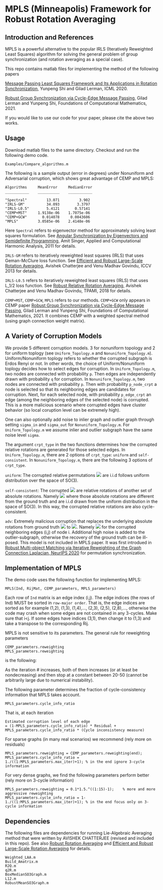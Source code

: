 # MPLS (Minneapolis) Framework for Robust Rotation Averaging

## Introduction and References

MPLS is a powerful alternative to the popular IRLS (Iteratively Reweighted Least Squares) algorithm for solving the general problem of group synchronization (and rotation averaging as a special case).

This repo contains matlab files for implementing the method of the following papers

[Message Passing Least Squares Framework and Its Applications in Rotation Synchronization](http://proceedings.mlr.press/v119/shi20b/shi20b.pdf), Yunpeng Shi and Gilad Lerman, ICML 2020.

[Robust Group Synchronization via Cycle-Edge Message Passing](https://link.springer.com/content/pdf/10.1007/s10208-021-09532-w.pdf), Gilad Lerman and Yunpeng Shi, Foundations of Computational Mathematics, 2021.

If you would like to use our code for your paper, please cite the above two works.

## Usage
Download matlab files to the same directory. Checkout and run the following demo code. 
```
Examples/Compare_algorithms.m
```
The following is a sample output (error in degrees) under Nonuniform and Adversarial corruption, which shows great advantage of CEMP and MPLS:

```
Algorithms     MeanError     MedianError
___________    __________    ___________

"Spectral"         13.071         3.902 
"IRLS-GM"          34.093        3.3797 
"IRLS-L0.5"        5.4121       0.57141 
"CEMP+MST"     1.9138e-06    1.7075e-06 
"CEMP+GCW"       0.014078     0.0043606 
"MPLS"         3.0585e-06    2.4148e-06 

```

Here ``Spectral`` refers to eigenvector method for approximately solving least squares formulation. See [Angular Synchronization by Eigenvectors and Semidefinite Programming,](https://arxiv.org/abs/0905.3174) Amit Singer, Applied and Computational Harmonic Analysis, 2011 for details.

``IRLS-GM`` refers to iteratively reweighted least squares (IRLS) that uses Geman-McClure loss function. See [Efficient and Robust Large-Scale Rotation Averaging](https://www.cv-foundation.org/openaccess/content_iccv_2013/papers/Chatterjee_Efficient_and_Robust_2013_ICCV_paper.pdf), Avishek Chatterjee and Venu Madhav Govindu, ICCV 2013 for details.

``IRLS-L0.5`` refers to iteratively reweighted least squares (IRLS) that uses L_1/2 loss function. See [Robust Relative Rotation Averaging](http://www.ee.iisc.ac.in/labs/cvl/papers/robustrelrotavg.pdf), Avishek Chatterjee and Venu Madhav Govindu, TPAMI, 2018 for details.

``CEMP+MST``, ``CEMP+GCW``, ``MPLS`` refers to our methods. ``CEMP+GCW`` only appears in CEMP paper [Robust Group Synchronization via Cycle-Edge Message Passing](https://link.springer.com/content/pdf/10.1007/s10208-021-09532-w.pdf), Gilad Lerman and Yunpeng Shi, Foundations of Computational Mathematics, 2021. It combines CEMP with a weighted spectral method (using graph connection weight matrix).

## A Variety of Corruption Models
We provide 5 different corruption models. 3 for nonuniform topology and 2 for uniform toplogy (see ``Uniform_Topology.m`` and ``Nonuniform_Topology.m``). Uniform/Nonuniform toplogy refers to whether the corrupted subgraph is Erdos Renyi or not. In other words, the choice of Uniform/Nonuniform toplogy decides how to select edges for corruption. In ``Uniform_Topology.m``, two nodes are connected with probability ``p``. Then edges are independently drawn with probability ``q`` for corruption. In ``Nonuniform_Topology.m``, two nodes are connected with probability ``p``. Then with probability ``p_node_crpt`` a node is selected so that its neighboring edges are candidates for corruption. Next, for each selected node, with probability ``p_edge_crpt`` an edge (among the neighboring edges of the selected node) is corrupted. This is a more malicious scenario where corrupted edges have cluster behavior (so local coruption level can be extremely high). 

One can also optionally add noise to inlier graph and outlier graph through setting ``sigma_in`` and ``sigma_out`` for ``Nonuniform_Topology.m``. For ``Uniform_Topology.m`` we assume inlier and outlier subgraph have the same noise level ``sigma``.

The argument ``crpt_type`` in the two functions determines how the corrupted relative rotations are generated for those selected edges. In ``Uniform_Topology.m``, there are 2 options of ``crpt_type``: ``uniform`` and ``self-consistent``.
In ``Nonuniform_Topology.m``, there are the following 3 options of ``crpt_type``.

``uniform``: The corrupted relative permutations <img src="https://render.githubusercontent.com/render/math?math=\color{red} \mathbf{R_{ij}}"> are i.i.d follows uniform distribution over the space of SO(3).

``self-consistent``: The corrupted <img src="https://render.githubusercontent.com/render/math?math=\color{red} \mathbf{R_{ij}}"> are relative rotations of another set of absolute rotations. Namely <img src="https://render.githubusercontent.com/render/math?math=\color{red} \mathbf{R_{ij} = R_i^{crpt} R_j^{crpt}'}"> where those absolute rotations are different from the ground truth and are i.i.d drawn from the uniform distribution in the space of SO(3). In this way, the corrupted relative rotations are also cycle-consistent.

``adv``: Extremely malicious corruption that replaces the underlying absolute rotations from ground truth <img src="https://render.githubusercontent.com/render/math?math=\color{red} \mathbf{R_i^*}"> to <img src="https://render.githubusercontent.com/render/math?math=\color{red} \mathbf{R_i^{crpt}}">. Namely <img src="https://render.githubusercontent.com/render/math?math=\color{red} \mathbf{R_{ij} = R_i^{crpt} R_j^{* }'}"> for the corrupted neighboring edges (i,j) of node i. Additional high noise is added to the outlier-subgraph, otherwise the recovery of the ground truth can be ill-posed. This model is not included in MPLS paper. It was first introdued in [Robust Multi-object Matching via Iterative Reweighting of the Graph Connection Laplacian, NeurIPS 2020](https://proceedings.neurips.cc/paper/2020/file/ae06fbdc519bddaa88aa1b24bace4500-Paper.pdf) for permutation synchronization.



## Implementation of MPLS

The demo code uses the following function for implementing MPLS:
```
MPLS(Ind, RijMat, CEMP_parameters, MPLS_parameters)
```
Each row of ``Ind`` matrix is an edge index (i,j). The edge indices (the rows of Ind) MUST be sorted in ``row-major order``. That is, the edge indices are sorted as  for example (1,2), (1,3), (1,4),..., (2,3), (2,5), (2,8),..., otherwise the code may crash when some edges are not contained in any 3-cycles. Make sure that i<j. If some edges have indices (3,1), then change it to (1,3) and take a transpose to the corresponding Rij.


MPLS is not sensitive to its parameters. The general rule for reweighting parameters
```
CEMP_parameters.reweighting
MPLS_parameters.reweighting
```
is the following:

As the iteration # increases, both of them increases (or at least be nondecreasing) and then stop at a constant between 20-50 (cannot be arbitrarily large due to numerical instability). 

The following parameter determines the fraction of cycle-consistency information that MPLS takes account.
```
MPLS_parameters.cycle_info_ratio
```
That is, at each iteration
```
Estimated corruption level of each edge
= (1-MPLS_parameters.cycle_info_ratio) * Residual + MPLS_parameters.cycle_info_ratio * (Cycle inconsistency measure)

```

For sparse graphs (in many real scenarios) we recommend (rely more on residuals)
```
MPLS_parameters.reweighting = CEMP_parameters.reweighting(end);
MPLS_parameters.cycle_info_ratio = 1./((1:MPLS_parameters.max_iter)+1); % in the end ignore 3-cycle information
```

For very dense graphs, we find the following parameters perform better (rely more on 3-cycle information)
```
MPLS_parameters.reweighting = 0.1*1.5.^((1:15)-1);    % more and more aggressive reweighting
MPLS_parameters.cycle_info_ratio = 1-1./((1:MPLS_parameters.max_iter)+1); % in the end focus only on 3-cycle information
```


## Dependencies
The following files are dependencies for running Lie-Algebraic Averaging method that were written by AVISHEK CHATTERJEE (revised and included in this repo). See also [Robust Rotation Averaging](http://www.ee.iisc.ac.in/labs/cvl/papers/robustrelrotavg.pdf) and [Efficient and Robust Large-Scale Rotation Averaging](https://www.cv-foundation.org/openaccess/content_iccv_2013/papers/Chatterjee_Efficient_and_Robust_2013_ICCV_paper.pdf) for details.
```
Weighted_LAA.m
Build_Amatrix.m
R2Q.m
q2R.m
BoxMedianSO3Graph.m
L12.m
RobustMeanSO3Graph.m
```
